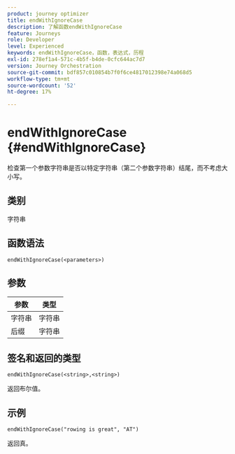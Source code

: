 ```yaml
---
product: journey optimizer
title: endWithIgnoreCase
description: 了解函数endWithIgnoreCase
feature: Journeys
role: Developer
level: Experienced
keywords: endWithIgnoreCase，函数，表达式，历程
exl-id: 278ef1a4-571c-4b5f-b4de-0cfc644ac7d7
version: Journey Orchestration
source-git-commit: bdf857c010854b7f0f6ce4817012398e74a068d5
workflow-type: tm+mt
source-wordcount: '52'
ht-degree: 17%

---
```


# endWithIgnoreCase {#endWithIgnoreCase}

检查第一个参数字符串是否以特定字符串（第二个参数字符串）结尾，而不考虑大小写。

## 类别

字符串

## 函数语法

`endWithIgnoreCase(<parameters>)`

## 参数

| 参数 | 类型 |
|-----------|------------------|
| 字符串 | 字符串 |
| 后缀 | 字符串 |

## 签名和返回的类型

`endWithIgnoreCase(<string>,<string>)`

返回布尔值。

## 示例

`endWithIgnoreCase("rowing is great", "AT")`

返回真。

